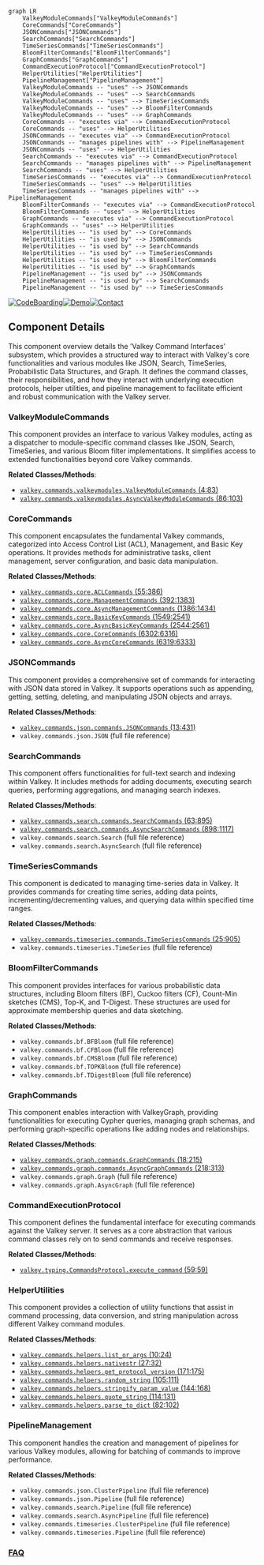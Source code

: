 ```mermaid
graph LR
    ValkeyModuleCommands["ValkeyModuleCommands"]
    CoreCommands["CoreCommands"]
    JSONCommands["JSONCommands"]
    SearchCommands["SearchCommands"]
    TimeSeriesCommands["TimeSeriesCommands"]
    BloomFilterCommands["BloomFilterCommands"]
    GraphCommands["GraphCommands"]
    CommandExecutionProtocol["CommandExecutionProtocol"]
    HelperUtilities["HelperUtilities"]
    PipelineManagement["PipelineManagement"]
    ValkeyModuleCommands -- "uses" --> JSONCommands
    ValkeyModuleCommands -- "uses" --> SearchCommands
    ValkeyModuleCommands -- "uses" --> TimeSeriesCommands
    ValkeyModuleCommands -- "uses" --> BloomFilterCommands
    ValkeyModuleCommands -- "uses" --> GraphCommands
    CoreCommands -- "executes via" --> CommandExecutionProtocol
    CoreCommands -- "uses" --> HelperUtilities
    JSONCommands -- "executes via" --> CommandExecutionProtocol
    JSONCommands -- "manages pipelines with" --> PipelineManagement
    JSONCommands -- "uses" --> HelperUtilities
    SearchCommands -- "executes via" --> CommandExecutionProtocol
    SearchCommands -- "manages pipelines with" --> PipelineManagement
    SearchCommands -- "uses" --> HelperUtilities
    TimeSeriesCommands -- "executes via" --> CommandExecutionProtocol
    TimeSeriesCommands -- "uses" --> HelperUtilities
    TimeSeriesCommands -- "manages pipelines with" --> PipelineManagement
    BloomFilterCommands -- "executes via" --> CommandExecutionProtocol
    BloomFilterCommands -- "uses" --> HelperUtilities
    GraphCommands -- "executes via" --> CommandExecutionProtocol
    GraphCommands -- "uses" --> HelperUtilities
    HelperUtilities -- "is used by" --> CoreCommands
    HelperUtilities -- "is used by" --> JSONCommands
    HelperUtilities -- "is used by" --> SearchCommands
    HelperUtilities -- "is used by" --> TimeSeriesCommands
    HelperUtilities -- "is used by" --> BloomFilterCommands
    HelperUtilities -- "is used by" --> GraphCommands
    PipelineManagement -- "is used by" --> JSONCommands
    PipelineManagement -- "is used by" --> SearchCommands
    PipelineManagement -- "is used by" --> TimeSeriesCommands
```
[![CodeBoarding](https://img.shields.io/badge/Generated%20by-CodeBoarding-9cf?style=flat-square)](https://github.com/CodeBoarding/GeneratedOnBoardings)[![Demo](https://img.shields.io/badge/Try%20our-Demo-blue?style=flat-square)](https://www.codeboarding.org/demo)[![Contact](https://img.shields.io/badge/Contact%20us%20-%20contact@codeboarding.org-lightgrey?style=flat-square)](mailto:contact@codeboarding.org)

## Component Details

This component overview details the 'Valkey Command Interfaces' subsystem, which provides a structured way to interact with Valkey's core functionalities and various modules like JSON, Search, TimeSeries, Probabilistic Data Structures, and Graph. It defines the command classes, their responsibilities, and how they interact with underlying execution protocols, helper utilities, and pipeline management to facilitate efficient and robust communication with the Valkey server.

### ValkeyModuleCommands
This component provides an interface to various Valkey modules, acting as a dispatcher to module-specific command classes like JSON, Search, TimeSeries, and various Bloom filter implementations. It simplifies access to extended functionalities beyond core Valkey commands.


**Related Classes/Methods**:

- <a href="https://github.com/valkey-io/valkey-py/blob/master/valkey/commands/valkeymodules.py#L4-L83" target="_blank" rel="noopener noreferrer">`valkey.commands.valkeymodules.ValkeyModuleCommands` (4:83)</a>
- <a href="https://github.com/valkey-io/valkey-py/blob/master/valkey/commands/valkeymodules.py#L86-L103" target="_blank" rel="noopener noreferrer">`valkey.commands.valkeymodules.AsyncValkeyModuleCommands` (86:103)</a>


### CoreCommands
This component encapsulates the fundamental Valkey commands, categorized into Access Control List (ACL), Management, and Basic Key operations. It provides methods for administrative tasks, client management, server configuration, and basic data manipulation.


**Related Classes/Methods**:

- <a href="https://github.com/valkey-io/valkey-py/blob/master/valkey/commands/core.py#L55-L386" target="_blank" rel="noopener noreferrer">`valkey.commands.core.ACLCommands` (55:386)</a>
- <a href="https://github.com/valkey-io/valkey-py/blob/master/valkey/commands/core.py#L392-L1383" target="_blank" rel="noopener noreferrer">`valkey.commands.core.ManagementCommands` (392:1383)</a>
- <a href="https://github.com/valkey-io/valkey-py/blob/master/valkey/commands/core.py#L1386-L1434" target="_blank" rel="noopener noreferrer">`valkey.commands.core.AsyncManagementCommands` (1386:1434)</a>
- <a href="https://github.com/valkey-io/valkey-py/blob/master/valkey/commands/core.py#L1549-L2541" target="_blank" rel="noopener noreferrer">`valkey.commands.core.BasicKeyCommands` (1549:2541)</a>
- <a href="https://github.com/valkey-io/valkey-py/blob/master/valkey/commands/core.py#L2544-L2561" target="_blank" rel="noopener noreferrer">`valkey.commands.core.AsyncBasicKeyCommands` (2544:2561)</a>
- <a href="https://github.com/valkey-io/valkey-py/blob/master/valkey/commands/core.py#L6302-L6316" target="_blank" rel="noopener noreferrer">`valkey.commands.core.CoreCommands` (6302:6316)</a>
- <a href="https://github.com/valkey-io/valkey-py/blob/master/valkey/commands/core.py#L6319-L6333" target="_blank" rel="noopener noreferrer">`valkey.commands.core.AsyncCoreCommands` (6319:6333)</a>


### JSONCommands
This component provides a comprehensive set of commands for interacting with JSON data stored in Valkey. It supports operations such as appending, getting, setting, deleting, and manipulating JSON objects and arrays.


**Related Classes/Methods**:

- <a href="https://github.com/valkey-io/valkey-py/blob/master/valkey/commands/json/commands.py#L13-L431" target="_blank" rel="noopener noreferrer">`valkey.commands.json.commands.JSONCommands` (13:431)</a>
- `valkey.commands.json.JSON` (full file reference)


### SearchCommands
This component offers functionalities for full-text search and indexing within Valkey. It includes methods for adding documents, executing search queries, performing aggregations, and managing search indexes.


**Related Classes/Methods**:

- <a href="https://github.com/valkey-io/valkey-py/blob/master/valkey/commands/search/commands.py#L63-L895" target="_blank" rel="noopener noreferrer">`valkey.commands.search.commands.SearchCommands` (63:895)</a>
- <a href="https://github.com/valkey-io/valkey-py/blob/master/valkey/commands/search/commands.py#L898-L1117" target="_blank" rel="noopener noreferrer">`valkey.commands.search.commands.AsyncSearchCommands` (898:1117)</a>
- `valkey.commands.search.Search` (full file reference)
- `valkey.commands.search.AsyncSearch` (full file reference)


### TimeSeriesCommands
This component is dedicated to managing time-series data in Valkey. It provides commands for creating time series, adding data points, incrementing/decrementing values, and querying data within specified time ranges.


**Related Classes/Methods**:

- <a href="https://github.com/valkey-io/valkey-py/blob/master/valkey/commands/timeseries/commands.py#L25-L905" target="_blank" rel="noopener noreferrer">`valkey.commands.timeseries.commands.TimeSeriesCommands` (25:905)</a>
- `valkey.commands.timeseries.TimeSeries` (full file reference)


### BloomFilterCommands
This component provides interfaces for various probabilistic data structures, including Bloom filters (BF), Cuckoo filters (CF), Count-Min sketches (CMS), Top-K, and T-Digest. These structures are used for approximate membership queries and data sketching.


**Related Classes/Methods**:

- `valkey.commands.bf.BFBloom` (full file reference)
- `valkey.commands.bf.CFBloom` (full file reference)
- `valkey.commands.bf.CMSBloom` (full file reference)
- `valkey.commands.bf.TOPKBloom` (full file reference)
- `valkey.commands.bf.TDigestBloom` (full file reference)


### GraphCommands
This component enables interaction with ValkeyGraph, providing functionalities for executing Cypher queries, managing graph schemas, and performing graph-specific operations like adding nodes and relationships.


**Related Classes/Methods**:

- <a href="https://github.com/valkey-io/valkey-py/blob/master/valkey/commands/graph/commands.py#L18-L215" target="_blank" rel="noopener noreferrer">`valkey.commands.graph.commands.GraphCommands` (18:215)</a>
- <a href="https://github.com/valkey-io/valkey-py/blob/master/valkey/commands/graph/commands.py#L218-L313" target="_blank" rel="noopener noreferrer">`valkey.commands.graph.commands.AsyncGraphCommands` (218:313)</a>
- `valkey.commands.graph.Graph` (full file reference)
- `valkey.commands.graph.AsyncGraph` (full file reference)


### CommandExecutionProtocol
This component defines the fundamental interface for executing commands against the Valkey server. It serves as a core abstraction that various command classes rely on to send commands and receive responses.


**Related Classes/Methods**:

- <a href="https://github.com/valkey-io/valkey-py/blob/master/valkey/typing.py#L59-L59" target="_blank" rel="noopener noreferrer">`valkey.typing.CommandsProtocol.execute_command` (59:59)</a>


### HelperUtilities
This component provides a collection of utility functions that assist in command processing, data conversion, and string manipulation across different Valkey command modules.


**Related Classes/Methods**:

- <a href="https://github.com/valkey-io/valkey-py/blob/master/valkey/commands/helpers.py#L10-L24" target="_blank" rel="noopener noreferrer">`valkey.commands.helpers.list_or_args` (10:24)</a>
- <a href="https://github.com/valkey-io/valkey-py/blob/master/valkey/commands/helpers.py#L27-L32" target="_blank" rel="noopener noreferrer">`valkey.commands.helpers.nativestr` (27:32)</a>
- <a href="https://github.com/valkey-io/valkey-py/blob/master/valkey/commands/helpers.py#L171-L175" target="_blank" rel="noopener noreferrer">`valkey.commands.helpers.get_protocol_version` (171:175)</a>
- <a href="https://github.com/valkey-io/valkey-py/blob/master/valkey/commands/helpers.py#L105-L111" target="_blank" rel="noopener noreferrer">`valkey.commands.helpers.random_string` (105:111)</a>
- <a href="https://github.com/valkey-io/valkey-py/blob/master/valkey/commands/helpers.py#L144-L168" target="_blank" rel="noopener noreferrer">`valkey.commands.helpers.stringify_param_value` (144:168)</a>
- <a href="https://github.com/valkey-io/valkey-py/blob/master/valkey/commands/helpers.py#L114-L131" target="_blank" rel="noopener noreferrer">`valkey.commands.helpers.quote_string` (114:131)</a>
- <a href="https://github.com/valkey-io/valkey-py/blob/master/valkey/commands/helpers.py#L82-L102" target="_blank" rel="noopener noreferrer">`valkey.commands.helpers.parse_to_dict` (82:102)</a>


### PipelineManagement
This component handles the creation and management of pipelines for various Valkey modules, allowing for batching of commands to improve performance.


**Related Classes/Methods**:

- `valkey.commands.json.ClusterPipeline` (full file reference)
- `valkey.commands.json.Pipeline` (full file reference)
- `valkey.commands.search.Pipeline` (full file reference)
- `valkey.commands.search.AsyncPipeline` (full file reference)
- `valkey.commands.timeseries.ClusterPipeline` (full file reference)
- `valkey.commands.timeseries.Pipeline` (full file reference)




### [FAQ](https://github.com/CodeBoarding/GeneratedOnBoardings/tree/main?tab=readme-ov-file#faq)